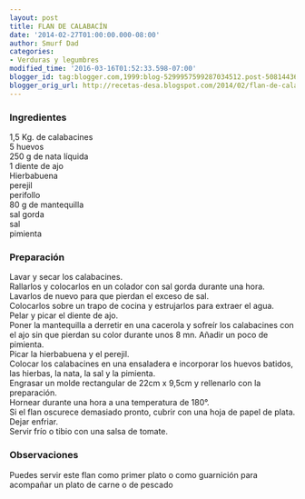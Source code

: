 ```yaml
---
layout: post
title: FLAN DE CALABACÍN
date: '2014-02-27T01:00:00.000-08:00'
author: Smurf Dad
categories:
- Verduras y legumbres
modified_time: '2016-03-16T01:52:33.598-07:00'
blogger_id: tag:blogger.com,1999:blog-5299957599287034512.post-5081443616333895548
blogger_orig_url: http://recetas-desa.blogspot.com/2014/02/flan-de-calabacin.html
---
```


<h3>Ingredientes</h3>1,5 Kg. de calabacines<br />5 huevos<br />250 g de nata líquida<br />1 diente de ajo<br />Hierbabuena<br />perejil<br />perifollo<br />80 g de mantequilla<br />sal gorda<br />sal<br />pimienta<br /><h3>Preparación</h3>Lavar y secar los calabacines.<br />Rallarlos y colocarlos en un colador con sal gorda durante una hora.<br />Lavarlos de nuevo para que pierdan el exceso de sal.<br />Colocarlos sobre un trapo de cocina y estrujarlos para extraer el agua.<br />Pelar y picar el diente de ajo.<br />Poner la mantequilla a derretir en una cacerola y sofreír los calabacines con el ajo sin que pierdan su color durante unos 8 mn. Añadir un poco de pimienta.<br />Picar la hierbabuena y el perejil.<br />Colocar los calabacines en una ensaladera e incorporar los huevos batidos, las hierbas, la nata, la sal y la pimienta.<br />Engrasar un molde rectangular de 22cm x 9,5cm y rellenarlo con la preparación.<br />Hornear durante una hora a una temperatura de 180°.<br />Si el flan oscurece demasiado pronto, cubrir con una hoja de papel de plata.<br />Dejar enfriar.<br />Servir frío o tibio con una salsa de tomate.<br /><h3>Observaciones</h3>Puedes servir este flan como primer plato o como guarnición para acompañar un plato de carne o de pescado